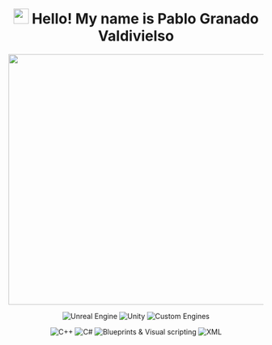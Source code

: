 # <div align="center"><img src="https://media.giphy.com/media/v1.Y2lkPTc5MGI3NjExOTVpM2lrdjB4cmIxdnc4cXJ5cWhwdHphNm5qcXVvbm4wYjU3MW1jdyZlcD12MV9naWZzX3NlYXJjaCZjdD1n/tFSqMSMnzPRTAdvKyr/giphy.gif" width="30"> Hello! My name is Pablo Granado Valdivielso</div>

<div align="center">
  <a href="https://pgv200080.wixsite.com/pablogvportfolio">
    <img width="1584" height="495" alt="PortfolioThumbnail_3" src="https://github.com/user-attachments/assets/0f614055-c816-4f76-adf2-9735afd525a7" />
  </a>
<br/>
  <p align="center">
    <img alt="Unreal Engine" src="https://img.shields.io/badge/Unreal_Engine-111111?style=for-the-badge&logo=UnrealEngine&labelColor=000000&color=982176">
    <img alt="Unity" src="https://img.shields.io/badge/Unity-111111?style=for-the-badge&logo=Unity&labelColor=000000&color=F11A7B">
    <img alt="Custom Engines" src="https://img.shields.io/badge/Custom_Engines-111111?style=for-the-badge&logo=C%2B%2B&labelColor=000000&color=FFE5AD">
  </p>
  <p align="center">
    <img alt="C++" src="https://img.shields.io/badge/C%2B%2B-111111?style=for-the-badge&logo=C%2B%2B&labelColor=000000&color=FCEFCB">
    <img alt="C#" src="https://img.shields.io/badge/C%23-111111?style=for-the-badge&logo=C&labelColor=000000&color=FFB22C">
    <img alt="Blueprints & Visual scripting" src="https://img.shields.io/badge/Blueprints_%26_Visual_Scripting-111111?style=for-the-badge&logo=UnrealEngine&labelColor=000000&color=A86523">
    <img alt="XML" src="https://img.shields.io/badge/XML-111111?style=for-the-badge&logo=XML&labelColor=000000&color=854836">
  </p>
</div>
